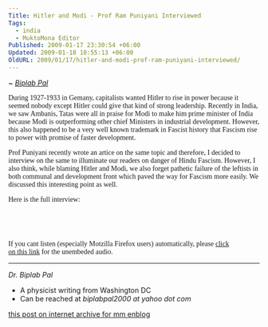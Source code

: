 ```yaml
---
Title: Hitler and Modi - Prof Ram Puniyani Interviewed
Tags:
  - india
  - MuktoMona Editor
Published: 2009-01-17 23:30:54 +06:00
Updated: 2009-01-18 10:55:13 +06:00
OldURL: 2009/01/17/hitler-and-modi-prof-ram-puniyani-interviewed/
---
```


~ *[Biplab Pal](https://gold.mukto-mona.com/Articles/biplab_pal/index.html)*

<font face="Verdana">During 1927-1933 in Gemany, capitalists wanted Hitler to rise in power because it seemed nobody except Hitler could give that kind of strong leadership. Recently in India, we saw Ambanis, Tatas were all in praise for Modi to make him prime minister of India because Modi is outperforming other chief Ministers in industrial development. However, this also happened to be a very well known trademark in Fascist history that Fascism rise to power with promise of faster development. </font>

<font face="Verdana">Prof Puniyani recently wrote an artice on the same topic and therefore, I decided to interview on the same to illuminate our readers on danger of Hindu Fascism. However, I also think, while blaming Hitler and Modi, we also forget pathetic failure of the leftists in both communal and development front which paved the way for Fascism more easily. We discussed this interesting point as well. </font>

<font face="Verdana">Here is the full interview:</font>

<p align="center"><object classid="CLSID:6BF52A52-394A-11d3-B153-00C04F79FAA6" type="application/x-oleobject" style="width: 420px; height: 45px" id="VIDEO">
<param name="URL" value="https://www.esnips.com/nsdoc/4c712c47-eb9a-47a8-b2c4-cbbe25aef5ea/?id=1232213668476"></param>
<param name="rate" value="1"></param>
<param name="balance" value="0"></param>
<param name="currentPosition" value="0"></param>
<param name="defaultFrame"></param>
<param name="playCount" value="1"></param>
<param name="autoStart" value="-1"></param>
<param name="currentMarker" value="0"></param>
<param name="invokeURLs" value="-1"></param>
<param name="baseURL"></param>
<param name="volume" value="50"></param>
<param name="mute" value="0"></param>
<param name="uiMode" value="full"></param>
<param name="stretchToFit" value="0"></param>
<param name="windowlessVideo" value="0"></param>
<param name="enabled" value="-1"></param>
<param name="enableContextMenu" value="-1"></param>
<param name="fullScreen" value="0"></param>
<param name="SAMIStyle"></param>
<param name="SAMILang"></param>
<param name="SAMIFilename"></param>
<param name="captioningID"></param>
<param name="enableErrorDialogs" value="0"></param>
<param name="_cx" value="11113"></param>
<param name="_cy" value="1191"></param></object></p>
<p align="left"><font face="Verdana">If you cant listen (especially Motzilla Firefox users) automatically, please <a href="https://www.esnips.com/doc/4c712c47-eb9a-47a8-b2c4-cbbe25aef5ea/Hitler--Modi-Prof-Ram-Puniyani-Interviewed">click on this link</a> for the unembeded audio.  </font></p>

-----
*Dr. Biplab Pal*
- A physicist writing from Washington DC
- Can be reached at *biplabpal2000 at yahoo dot com*

[this post on internet archive for mm enblog](https://web.archive.org/web/20191027015131/https://enblog.mukto-mona.com/2008/12/30/birth-of-a-new-bangladesh-joy-bangla)
